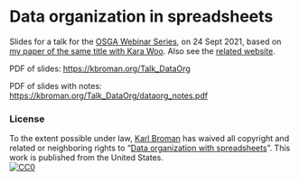 # Data organization in spreadsheets

Slides for a talk for the [OSGA Webinar Series](https://opar.io/training/osga-webinar-series-2020.html),
on 24 Sept 2021,
based on [my paper of the same title with Kara Woo](https://doi.org/gdz6cm).
Also see the [related website](https://kbroman.org/dataorg).

PDF of slides: <https://kbroman.org/Talk_DataOrg>

PDF of slides with notes: <https://kbroman.org/Talk_DataOrg/dataorg_notes.pdf>

### License

To the extent possible under law,
[Karl Broman](http://github.com/kbroman) has waived all copyright and
related or neighboring rights to
&ldquo;[Data organization with spreadsheets](https://github.com/kbroman/Talk_DataOrg)&rdquo;.
This work is published from the United States.
<br/>
[![CC0](http://i.creativecommons.org/p/zero/1.0/88x31.png)](http://creativecommons.org/publicdomain/zero/1.0/)
